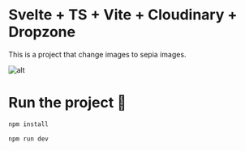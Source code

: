 # Svelte + TS + Vite + Cloudinary + Dropzone

This is a project that change images to sepia images. 

![alt](https://res.cloudinary.com/dabvi9lbf/image/upload/v1680795085/projects/image-to-sepia.png)

# Run the project 🚀

```bash
npm install

npm run dev
```

